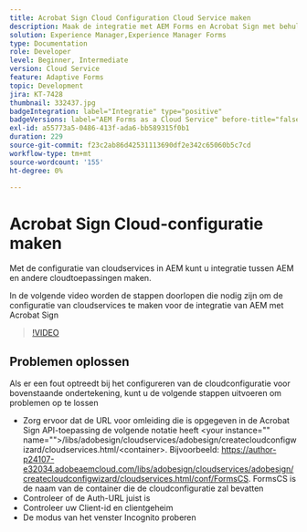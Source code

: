 ```yaml
---
title: Acrobat Sign Cloud Configuration Cloud Service maken
description: Maak de integratie met AEM Forms en Acrobat Sign met behulp van de configuratie van cloudservices.
solution: Experience Manager,Experience Manager Forms
type: Documentation
role: Developer
level: Beginner, Intermediate
version: Cloud Service
feature: Adaptive Forms
topic: Development
jira: KT-7428
thumbnail: 332437.jpg
badgeIntegration: label="Integratie" type="positive"
badgeVersions: label="AEM Forms as a Cloud Service" before-title="false"
exl-id: a55773a5-0486-413f-ada6-bb589315f0b1
duration: 229
source-git-commit: f23c2ab86d42531113690df2e342c65060b5c7cd
workflow-type: tm+mt
source-wordcount: '155'
ht-degree: 0%

---
```


# Acrobat Sign Cloud-configuratie maken

Met de configuratie van cloudservices in AEM kunt u integratie tussen AEM en andere cloudtoepassingen maken.

In de volgende video worden de stappen doorlopen die nodig zijn om de configuratie van cloudservices te maken voor de integratie van AEM met Acrobat Sign

>[!VIDEO](https://video.tv.adobe.com/v/332437?quality=12&learn=on)

## Problemen oplossen

Als er een fout optreedt bij het configureren van de cloudconfiguratie voor bovenstaande ondertekening, kunt u de volgende stappen uitvoeren om problemen op te lossen
* Zorg ervoor dat de URL voor omleiding die is opgegeven in de Acrobat Sign API-toepassing de volgende notatie heeft
&lt;your instance=&quot;&quot; name=&quot;&quot;>/libs/adobesign/cloudservices/adobesign/createcloudconfigwizard/cloudservices.html/&lt;container>.
Bijvoorbeeld: https://author-p24107-e32034.adobeaemcloud.com/libs/adobesign/cloudservices/adobesign/createcloudconfigwizard/cloudservices.html/conf/FormsCS. FormsCS is de naam van de container die de cloudconfiguratie zal bevatten
* Controleer of de Auth-URL juist is
* Controleer uw Client-id en clientgeheim
* De modus van het venster Incognito proberen

